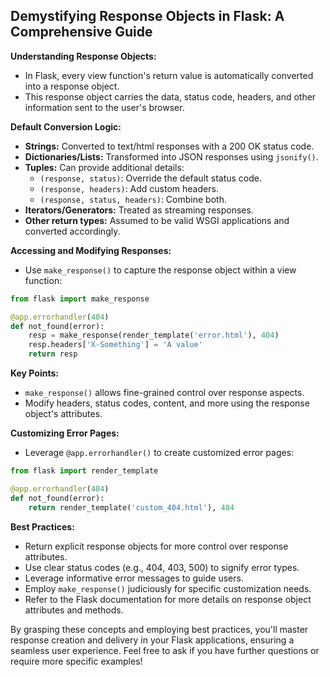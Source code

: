## Demystifying Response Objects in Flask: A Comprehensive Guide

**Understanding Response Objects:**

- In Flask, every view function's return value is automatically converted into a response object.
- This response object carries the data, status code, headers, and other information sent to the user's browser.

**Default Conversion Logic:**

- **Strings:** Converted to text/html responses with a 200 OK status code.
- **Dictionaries/Lists:** Transformed into JSON responses using `jsonify()`.
- **Tuples:** Can provide additional details:
    - `(response, status)`: Override the default status code.
    - `(response, headers)`: Add custom headers.
    - `(response, status, headers)`: Combine both.
- **Iterators/Generators:** Treated as streaming responses.
- **Other return types:** Assumed to be valid WSGI applications and converted accordingly.

**Accessing and Modifying Responses:**

- Use `make_response()` to capture the response object within a view function:

```python
from flask import make_response

@app.errorhandler(404)
def not_found(error):
    resp = make_response(render_template('error.html'), 404)
    resp.headers['X-Something'] = 'A value'
    return resp
```

**Key Points:**

- `make_response()` allows fine-grained control over response aspects.
- Modify headers, status codes, content, and more using the response object's attributes.

**Customizing Error Pages:**

- Leverage `@app.errorhandler()` to create customized error pages:

```python
from flask import render_template

@app.errorhandler(404)
def not_found(error):
    return render_template('custom_404.html'), 404
```

**Best Practices:**

- Return explicit response objects for more control over response attributes.
- Use clear status codes (e.g., 404, 403, 500) to signify error types.
- Leverage informative error messages to guide users.
- Employ `make_response()` judiciously for specific customization needs.
- Refer to the Flask documentation for more details on response object attributes and methods.

By grasping these concepts and employing best practices, you'll master response creation and delivery in your Flask applications, ensuring a seamless user experience. Feel free to ask if you have further questions or require more specific examples!